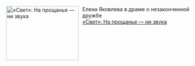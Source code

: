 <!--2025-03-22 10:15:16-->
<div class="yb">
  <div class="rss smaller1 kino_kino"><a href="https://www.kino-teatr.ru/kino/art/tv/7196/" title="«Свет»: На прощанье — ни звука"><img src="https://www.kino-teatr.ru/art/6/9/7196/poster.jpg" width="196" height="147" align="left" hspace="5" style="margin: 0px 10px 0px 5px" alt="«Свет»: На прощанье — ни звука"/></a>Елена Яковлева в драме о незаконченной дружбе <br><a class="light" href="https://www.kino-teatr.ru/kino/art/tv/7196/">«Свет»: На прощанье — ни звука</a></div>
</div>
